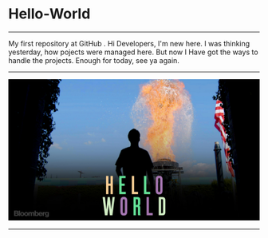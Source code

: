 # Hello-World
---

My first repository at GitHub .
Hi Developers, I'm new here.
I was thinking yesterday, how pojects were managed here.
But now I Have got the ways to handle the projects.
Enough for today, see ya again.

---

[![Hhhiiii](https://github.com/kumarharikesh/Hello-World/blob/master/helloWorld.jpg)](#)

---
